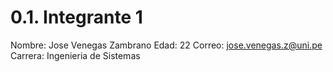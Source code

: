 # 0.1. Integrante 1

Nombre: Jose Venegas Zambrano
Edad: 22
Correo: jose.venegas.z@uni.pe
Carrera: Ingenieria de Sistemas
